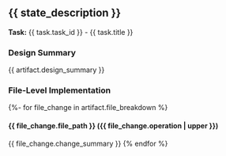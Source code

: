 ## {{ state_description }}

**Task:** {{ task.task_id }} - {{ task.title }}

### Design Summary
{{ artifact.design_summary }}

### File-Level Implementation
{%- for file_change in artifact.file_breakdown %}
#### {{ file_change.file_path }} ({{ file_change.operation | upper }})
{{ file_change.change_summary }}
{% endfor %}